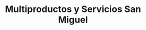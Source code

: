 ---
title: "Multiproductos y Servicios San Miguel"
url: /san-miguel-petapa/multiproductos-y-servicios-san-miguel/
shop: Baustoffe
---